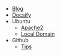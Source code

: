 - [Blog](/)
- [Docsify](/articles/docsify.md)
- Ubuntu
  - [Apache2](/ubuntu/apache2.md)
  - [Local Domain](/ubuntu/local-domain.md)
- Github
  - [Tips](github/tips.md)
